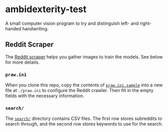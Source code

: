 # ambidexterity-test

A small computer vision program to try and distinguish left- and right-handed handwriting.

## Reddit Scraper

The [Reddit scraper](./src/reddit_scraper.py) helps you gather images to train the models.
See below for more details.

### `praw.ini`

When you clone this repo, copy the contents of [`praw.ini.sample`](./praw.ini.sample)
into a new file at `./praw.ini` to configure the Reddit crawler.
Then fill in the empty fields with the necessary information.

### `search/`

The [`search/`](.search) directory contains CSV files.
The first row stores subreddits to search through, and the second row stores keywords to use for the search.
